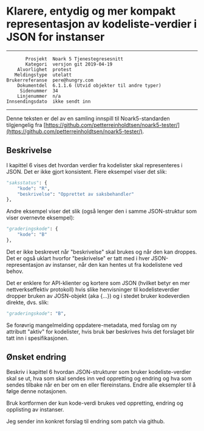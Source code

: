 Klarere, entydig og mer kompakt representasjon av kodeliste-verdier i JSON for instanser
========================================================================================

 ------------------  ---------------------------------
           Prosjekt  Noark 5 Tjenestegresesnitt
           Kategori  versjon git 2019-04-19
        Alvorlighet  protest
       Meldingstype  utelatt
    Brukerreferanse  pere@hungry.com
        Dokumentdel  6.1.1.6 (Utvid objekter til andre typer)
         Sidenummer  34
        Linjenummer  n/a
    Innsendingsdato  ikke sendt inn
 ------------------  ---------------------------------

Denne teksten er del av en samling innspill til Noark5-standarden
tilgjengelig fra
[https://github.com/petterreinholdtsen/noark5-tester/](https://github.com/petterreinholdtsen/noark5-tester/).

Beskrivelse
-----------

I kapittel 6 vises det hvordan verdier fra kodelister skal
representeres i JSON.  Det er ikke gjort konsistent.  Flere eksempel
viser det slik:

```Python
"saksstatus": {
    "kode": "R",
    "beskrivelse": "Opprettet av saksbehandler"
},
```

Andre eksempel viser det slik (også lenger den i samme JSON-struktur
som viser overnevte eksempel):

```Python
"graderingskode": {
    "kode": "B"
},
```

Det er ikke beskrevet når "beskrivelse" skal brukes og når den kan
droppes.  Det er også uklart hvorfor "beskrivelse" er tatt med i hver
JSON-representasjon av instanser, når den kan hentes ut fra
kodelistene ved behov.

Det er enklere for API-klienter og kortere som JSON (hvilket betyr en
mer nettverkseffektiv protokoll) hvis slike henvisninger til
kodelisteverdier dropper bruken av JOSN-objekt (aka {...}) og i stedet
bruker kodeverdien direkte, dvs. slik:

```Python
"graderingskode": "B",
```

Se forøvrig mangelmelding oppdatere-metadata, med forslag om ny
attributt "aktiv" for kodelister, hvis bruk bør beskrives hvis det
forslaget blir tatt inn i spesifikasjonen.

Ønsket endring
--------------

Beskriv i kapittel 6 hvordan JSON-strukturer som bruker
kodeliste-verdier skal se ut, hva som skal sendes inn ved oppretting
og endring og hva som sendes tilbake når en ber om en eller
flereinstans.  Endre alle eksempler til å følge denne notasjonen.

Bruk kortformen der kun kode-verdi brukes ved oppretting, endring og
opplisting av instanser.

Jeg sender inn konkret forslag til endring som patch via github.
